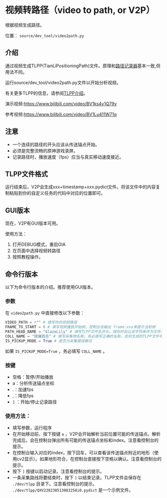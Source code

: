 # 视频转路径（video to path, or V2P）

根据视频生成路径。

位置： `source/dev_tool/video2path.py`

## 介绍

通过视频生成TLPP(TianLiPositioningPath)文件。原理和[路径记录器](path_recorder.md)基本一致,但用法不同。

运行source/dev_tool/video2path.py文件以开始分析视频。

有关更多TLPP的信息，请参阅[TLPP介绍](TianLiPositioningPath.md)。

演示视频:https://www.bilibili.com/video/BV1ks4y1Q79y

参考视频:https://www.bilibili.com/video/BV1Lu411W71q

## 注意

- 一个连续的路径的开头应该从传送锚点开始。
- 必须是完整流畅的原神游戏录屏。
- 记录路径时，播放速度（fps）应当与真实移动速度接近。

## TLPP文件格式

运行结束后，V2P会生成xxx+timestamp+xxx.pydict文件。将该文件中的内容复制粘贴到你的自定义任务的代码中对应的位置即可。

## GUI版本

现在，V2P有GUI版本可用。

使用方法：

1. 打开DEBUG模式，重启GIA
2. 在页面中选择视频转路径
3. 按照教程操作。

## 命令行版本

以下为命令行版本的介绍。推荐使用GUI版本。

### 参数

在 `video2path.py` 中直接修改以下参数：

```python
VIDEO_PATH = r"" # 填写你的视频路径
FRAME_TO_START = 0 # 填写视频播放开始帧，控制台会输出 frame:xxx来提示当前帧
PATH_HEAD_NAME = "GlazeLily" # 填写TLPP文件名开头。保存时会以该字符串作为文件名的开头。
COLL_NAME = "琉璃百合" # 填写采集物名称。务必填写正确的名称，否则生成的TLPP文件中的adsorptive_position可能为空列表。
IS_PICKUP_MODE = True # 是否为采集路径模式
```

如果 `IS_PICKUP_MODE=True` ，务必填写 `COLL_NAME` 。

### 按键

- 空格：暂停/开始播放
- a：分析传送锚点坐标
- .：加速fps
- ,：降低fps
- `]` ：开始/停止记录路径

### 使用方法：

- 填写参数，运行程序
- 在开始移动前，按下按键 `a` ，V2P会开始解析当前位置可能的传送锚点。解析完成后，会在控制台弹出所有可能的传送锚点坐标和index。注意看控制台的提示。
- 在控制台输入对应的index，按下回车，可以查看该传送锚点附近的地形（使用cv2显示）。如果地形符合，在控制台直接按下空格以确认。注意看控制台的提示。
- 按下 `]` 按键以启动记录。注意看控制台的提示。
- 一条采集路线将要结束时，按下 `]` 以结束记录。TLPP文件会保存在 `./dev/tlpp` 目录下。注意看控制台的提示。 `./dev/tlpp/QXV220230513083258i0.pydict` 是一个示例文件。
